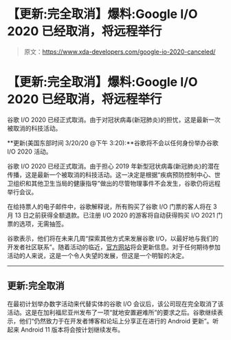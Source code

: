 # 【更新:完全取消】爆料:Google I/O 2020 已经取消，将远程举行

> 原文：<https://www.xda-developers.com/google-io-2020-canceled/>

# 【更新:完全取消】爆料:Google I/O 2020 已经取消，将远程举行

谷歌 I/O 2020 已经正式取消。由于对冠状病毒(新冠肺炎)的担忧，这是最新一次被取消的科技活动。

**更新(美国东部时间 3/20/20 @下午 3:20):**谷歌将不会以任何身份举办谷歌 I/O 2020 活动。

谷歌 I/O 2020 已经正式取消。由于担心 2019 年新型冠状病毒(新冠肺炎)的潜在传播，这是最新一个被取消的科技活动。这一决定是根据“疾病预防控制中心、世卫组织和其他卫生当局的健康指导”做出的尽管物理事件不会发生，谷歌仍将远程举行会议。

在给持票人的电子邮件中，谷歌解释说，所有购买了谷歌 I/O 门票的客人将在 3 月 13 日之前获得全额退款。已注册 I/O 2020 的游客将自动获得购买 I/O 2021 门票的选项，无需抽签。

谷歌表示，他们将在未来几周“探索其他方式来发展谷歌 I/O，以最好地与我们的开发者社区联系”。随着活动的临近，[官方网站](https://events.google.com/io/)将会更新信息。对于任何期待参加活动的人来说，这是一个令人失望的发展，但这是一个明智的决定。

* * *

## 更新:完全取消

在最初计划举办数字活动来代替实体的谷歌 I/O 会议后，该公司现在完全取消了该活动。这是在加利福尼亚州发布了一项“就地安置避难所”的要求之后。谷歌继续表示，他们“仍然致力于在开发者博客和论坛上分享正在进行的 Android 更新”。听起来 Android 11 版本将会按计划继续发布。